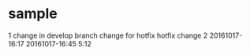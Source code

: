 # sample
1 change in develop branch
change for hotfix
hotfix change 2
20161017-16:17
20161017-16:45
5:12